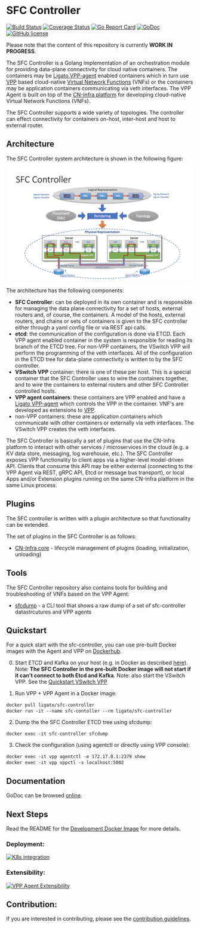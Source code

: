 # SFC Controller

[![Build Status](https://travis-ci.org/ligato/sfc-controller.svg?branch=master)](https://travis-ci.org/ligato/sfc-controller)
[![Coverage Status](https://coveralls.io/repos/github/ligato/sfc-controller/badge.svg?branch=master)](https://coveralls.io/github/ligato/sfc-controller?branch=master)
[![Go Report Card](https://goreportcard.com/badge/github.com/ligato/sfc-controller)](https://goreportcard.com/report/github.com/ligato/sfc-controller)
[![GoDoc](https://godoc.org/github.com/ligato/sfc-controller?status.svg)](https://godoc.org/github.com/ligato/sfc-controller)
[![GitHub license](https://img.shields.io/badge/license-Apache%20license%202.0-blue.svg)](https://github.com/ligato/sfc-controller/blob/master/LICENSE)

Please note that the content of this repository is currently **WORK IN PROGRESS**.

The SFC Controller is a Golang implementation of an orchestration module
for providing data-plane connectivity for cloud native containers.  The
containers may be [Ligato VPP-agent][0] enabled containers which in turn use
[VPP][1] based cloud-native [Virtual Network Functions][2] (VNFs) or the
containers may be application containers communicating via veth interfaces.
The VPP Agent is built on top of the [CN-Infra platform][16] for developing 
cloud-native Virtual Network Functions (VNFs). 

The SFC Controller supports a wide variety of topologies.  The controller can
effect connectivity for containers on-host, inter-host and host to external
router.

## Architecture
The SFC Controller system architecture is shown in the following figure: 

![SFC System](docs/imgs/sfc_system.png "SFC System")

The architecture has the following components:
* **SFC Controller**: can be deployed in its own container and is responsible
for managing the data plane connectivity for a set of hosts, external 
routers and, of course, the containers.  A model of the hosts, external
routers, and chains or sets of containers is given to the SFC controller
either through a yaml config file or via REST api calls.
* **etcd**: the communication of the configuration is done via ETCD.  Each
VPP agent enabled container in the system is responsible for reading its
branch of the ETCD tree.  For non-VPP containers, the VSwitch VPP will
perform the programming of the veth interfaces.  All of the configuration
in the ETCD tree for data-plane connectivity is written to by the SFC
controller.
* **VSwitch VPP** container: there is one of these per host.  This is a special
container that the SFC Controller uses to wire the containers together,
and to wire the containers to external routers and other SFC Controller
controlled hosts.
* **VPP agent containers**: these containers are VPP enabled and have a
[Ligato VPP-agent][0] which controls the VPP in the container.  VNF's are
developed as extensions to [VPP][1].
* non-VPP containers: these are application containers which communicate
with other containers or externally via veth interfaces.  The VSwitch VPP
creates the veth interfaces.

The SFC Controller is basically a set of plugins that use the 
CN-Infra platform to interact with other services / microservices in the
cloud (e.g. a KV data store, messaging, log warehouse, etc.). The SFC Controller
exposes VPP functionality to client apps via a higher-level model-driven 
API. Clients that consume this API may be either external (connecting to 
the VPP Agent via REST, gRPC API, Etcd or message bus transport), or local
Apps and/or Extension plugins running on the same CN-Infra platform in the 
same Linux process. 

## Plugins

The SFC controller is written with a plugin architecture so that functionality
can be extended.

The set of plugins in the SFC Controller is as follows:
* [CN-Infra core][13] - lifecycle management of plugins (loading, 
  initialization, unloading)

## Tools
The SFC Controller repository also contains tools for building and troubleshooting 
of VNFs based on the VPP Agent:

* [sfcdump](cmd/sfcdump) - a CLI tool that shows a raw dump of a set of 
   sfc-controller datastrcutures and VPP agents

## Quickstart
For a quick start with the sfc-controller, you can use pre-built Docker images with
the Agent and VPP on [Dockerhub][14].

0. Start ETCD and Kafka on your host (e.g. in Docker as described [here][15]).
   Note: **The SFC Controller in the pre-built Docker image will not start if it can't 
   connect to both Etcd and Kafka**.  Note: also start the VSwitch VPP.  See the
   [Quickstart VSwitch VPP][17]

1. Run VPP + VPP Agent in a Docker image:
```
docker pull ligato/sfc-controller
docker run -it --name sfc-contoller --rm ligato/sfc-controller
```

2. Dump the the SFC Controller ETCD tree using sfcdump:
```
docker exec -it sfc-controller sfcdump
```

3. Check the configuration (using agentctl or directly using VPP console):
```
docker exec -it vpp agentctl -e 172.17.0.1:2379 show
docker exec -it vpp vppctl -s localhost:5002
```

## Documentation
GoDoc can be browsed [online](https://godoc.org/github.com/ligato/sfc-controller).

## Next Steps
Read the README for the [Development Docker Image](docker/dev_sfc-controller/README.md) for more details.


### Deployment:
[![K8s integration](docs/imgs/k8s_deployment_thumb.png "SFC Controller - K8s integration")](docs/Deployment.md)

### Extensibility:
[![VPP Agent Extensibility](docs/imgs/extensibility_thumb.png "VPP Agent - example of extensibility")](https://github.com/ligato/cn-sample-service)

## Contribution:
If you are interested in contributing, please see the [contribution guidelines](CONTRIBUTING.md).

[0]: https://github.com/ligato/vpp-agent
[1]: https://fd.io/
[2]: https://github.com/ligato/cn-infra/blob/master/docs/readmes/cn_virtual_function.md
[3]: https://developers.google.com/protocol-buffers/
[4]: https://wiki.fd.io/view/GoVPP
[13]: https://github.com/ligato/cn-infra/tree/master/core
[14]: https://hub.docker.com/r/ligato/sfc-controller/
[15]: docker/dev_vpp_agent/README.md#running-etcd-server-on-local-host
[16]: https://github.com/ligato/cn-infra
[17]: https://github.com/ligato/vpp-agent#quickstart